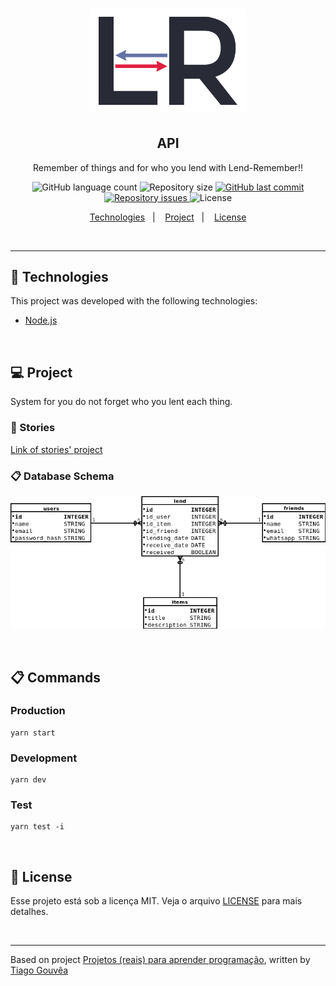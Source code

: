 <h1 align="center">
  <img src="./.github/logo.png" alt="Lend-Remember" title="lend-remember" width="250px"/>
</h1>

<h2 align="center">API</h2>

<p align="center">Remember of things and for who you lend with Lend-Remember!!</p>

<p align="center">
  <img alt="GitHub language count" src="https://img.shields.io/github/languages/count/alefemoreira/lend-remember-api?color=blue">

  <img alt="Repository size" src="https://img.shields.io/github/repo-size/alefemoreira/lend-remember-api?color=blue">

  <a href="https://github.com/alefemoreira/lend-remember-api/commits/master">
    <img alt="GitHub last commit" src="https://img.shields.io/github/last-commit/alefemoreira/lend-remember-api?color=blue">
  </a>

  <a href="https://github.com/alefemoreira/lend-remember-api/issues">
    <img alt="Repository issues" src="https://img.shields.io/github/issues/alefemoreira/lend-remember-api?color=blue">
  </a>

  <img alt="License" src="https://img.shields.io/badge/license-MIT-brightgreen?color=blue">
</p>

<p align="center">
  <a href="#rocket-technologies">Technologies</a>&nbsp;&nbsp;&nbsp;|&nbsp;&nbsp;&nbsp;
  <a href="#computer-project">Project</a>&nbsp;&nbsp;&nbsp;|&nbsp;&nbsp;&nbsp;
  <a href="#memo-license">License</a>
</p>

<br/>

---

## :rocket: Technologies

This project was developed with the following technologies:

- [Node.js](https://nodejs.org/en/)

<br/>

## :computer: Project

System for you do not forget who you lent each thing.

### :scroll: Stories

[Link of stories' project](https://github.com/alefemoreira/lend-remember-api/wiki/Stories-of-Project)

### :clipboard: Database Schema

<p align="center">
  <img src="./.github/lendRememberDatabaseSchema.png"/>
</p>

<br/>

## :clipboard: Commands

### Production
```
yarn start
```

### Development
```
yarn dev
```

### Test
```
yarn test -i
```


<br/>

## :memo: License

Esse projeto está sob a licença MIT. Veja o arquivo [LICENSE](LICENSE) para mais detalhes.

<br/>

---

Based on project [Projetos (reais) para aprender programação](https://www.tiagogouvea.com.br/profissional/projetos-reais-aprender-programacao/), written by [Tiago Gouvêa](https://github.com/TiagoGouvea)
